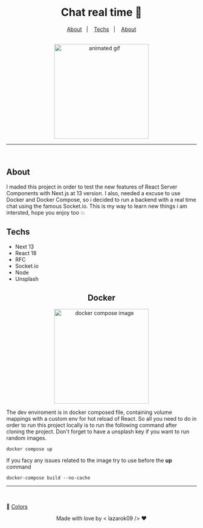 <h1 align="center">Chat real time 💫</h1>
<p align="center">
  <a href="#about">About</a>&nbsp;&nbsp;&nbsp;|&nbsp;&nbsp;&nbsp;
  <a href="#techs">Techs</a>&nbsp;&nbsp;&nbsp;|&nbsp;&nbsp;&nbsp;
  <a href="#execution">About</a>
</p>
<br/>

<div align="center"><img height=250 width=250 src="https://i.pinimg.com/originals/87/2a/57/872a57987284eb49af534b1cccb4ace3.gif" alt="animated gif" /></div>

<hr/>

<br/>

<h2 id="about">About</h2>
I maded this project in order to test the new features of React Server Components with Next.js at 13 version. I also, needed a excuse to use Docker and Docker Compose, so i decided to run a backend with a real time chat using the famous Socket.io. This is my way to learn new things i am intersted, hope you enjoy too 💥




<h2 id="techs"> Techs </h2>

* Next 13
* React 18
* RFC
* Socket.io
* Node
* Unsplash




<div align="center">
  <h2 id="execution">Docker</h2> 
  
  <img height=250 width=250 src="https://www.linuxnaweb.com/images/post/2018/logo-docker-compose.png" alt="docker compose image" />
  
  </div>

The dev enviroment is in docker composed file, containing volume mappings with a custom env for hot reload of React. So all you need to do in order to run this project locally is to run the following command after cloning the project. Don't forget to have a unsplash key if you want to run random images.
<br />

```
docker compose up
```
If you facy any issues related to the image try to use before the **up** command
```
docker-compose build --no-cache
```

<hr />
<br/>

🔸 [Colors](https://coolors.co/3c91e6-342e37-a2d729-fafffd-fa824c)


<div align="center"> Made with love by < lazarok09 /> ❤️ </div>
